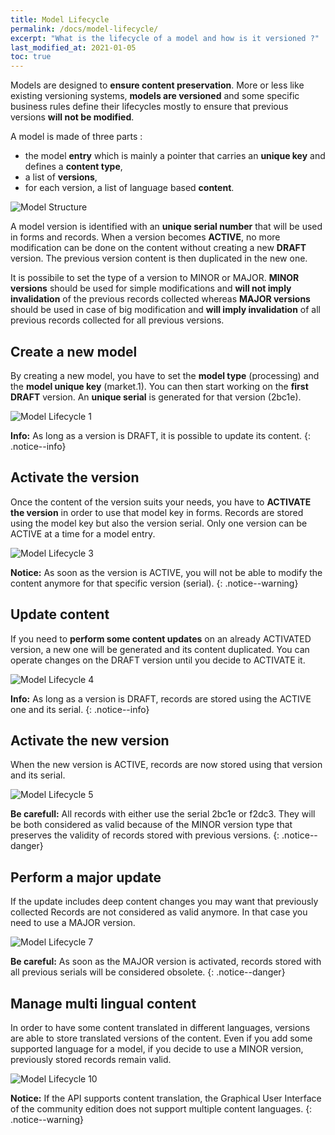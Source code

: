 ```yaml
---
title: Model Lifecycle
permalink: /docs/model-lifecycle/
excerpt: "What is the lifecycle of a model and how is it versioned ?"
last_modified_at: 2021-01-05
toc: true
---
```


Models are designed to **ensure content preservation**. More or less like existing versioning systems, **models are versioned** and some specific business rules define their lifecycles mostly to ensure that previous versions **will not be modified**.

A model is made of three parts : 
  - the model **entry** which is mainly a pointer that carries an **unique key** and defines a **content type**, 
  - a list of **versions**, 
  - for each version, a list of language based **content**.

![Model Structure](/right-consents/assets/images/model-structure.png)

A model version is identified with an **unique serial number** that will be used in forms and records. When a version becomes **ACTIVE**, no more modification can be done on the content without creating a new **DRAFT** version. The previous version content is then duplicated in the new one.

It is possibile to set the type of a version to MINOR or MAJOR. **MINOR versions** should be used for simple modifications and **will not imply invalidation** of the previous records collected whereas **MAJOR versions** should be used in case of big modification and **will imply invalidation** of all previous records collected for all previous versions. 

## Create a new model

By creating a new model, you have to set the **model type** (processing) and the **model unique key** (market.1). You can then start working on the **first DRAFT** version. An **unique serial** is generated for that version (2bc1e).

![Model Lifecycle 1](/right-consents/assets/images/model-lifecycle-1.png)

<i class="fa fa-info-circle"></i> <b>Info:</b> As long as a version is DRAFT, it is possible to update its content.
{: .notice--info}

## Activate the version

Once the content of the version suits your needs, you have to **ACTIVATE the version** in order to use that model key in forms. Records are stored using the model key but also the version serial. Only one version can be ACTIVE at a time for a model entry.

![Model Lifecycle 3](/right-consents/assets/images/model-lifecycle-3.png)

<i class="fa fa-exclamation-circle"></i> <b>Notice:</b> As soon as the version is ACTIVE, you will not be able to modify the content anymore for that specific version (serial).
{: .notice--warning}

## Update content

If you need to **perform some content updates** on an already ACTIVATED version, a new one will be generated and its content duplicated. You can operate changes on the DRAFT version until you decide to ACTIVATE it.

![Model Lifecycle 4](/right-consents/assets/images/model-lifecycle-4.png)

<i class="fa fa-info-circle"></i> <b>Info:</b> As long as a version is DRAFT, records are stored using the ACTIVE one and its serial.
{: .notice--info}

## Activate the new version

When the new version is ACTIVE, records are now stored using that version and its serial.

![Model Lifecycle 5](/right-consents/assets/images/model-lifecycle-5.png)

<i class="fa fa-eye"></i> <b>Be carefull:</b> All records with either use the serial 2bc1e or f2dc3. They will be both considered as valid because of the MINOR version type that preserves the validity of records stored with previous versions.
{: .notice--danger}

## Perform a major update

If the update includes deep content changes you may want that previously collected Records are not considered as valid anymore. In that case you need to use a MAJOR version. 

![Model Lifecycle 7](/right-consents/assets/images/model-lifecycle-7.png)

<i class="fa fa-eye"></i> <b>Be careful:</b> As soon as the MAJOR version is activated, records stored with all previous serials will be considered obsolete.
{: .notice--danger}

## Manage multi lingual content

In order to have some content translated in different languages, versions are able to store translated versions of the content. Even if you add some supported language for a model, if you decide to use a MINOR version, previously stored records remain valid.

![Model Lifecycle 10](/right-consents/assets/images/model-lifecycle-10.png)

<i class="fa fa-exclamation-circle"></i> <b>Notice:</b> If the API supports content translation, the Graphical User Interface of the community edition does not support multiple content languages.
{: .notice--warning}

